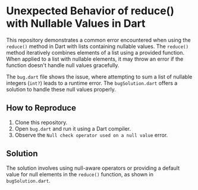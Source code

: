 # Unexpected Behavior of reduce() with Nullable Values in Dart

This repository demonstrates a common error encountered when using the `reduce()` method in Dart with lists containing nullable values. The `reduce()` method iteratively combines elements of a list using a provided function. When applied to a list with nullable elements, it may throw an error if the function doesn't handle null values gracefully.

The `bug.dart` file shows the issue, where attempting to sum a list of nullable integers (`int?`) leads to a runtime error.  The `bugSolution.dart` offers a solution to handle these null values properly.

## How to Reproduce

1. Clone this repository.
2. Open `bug.dart` and run it using a Dart compiler.
3. Observe the `Null check operator used on a null value` error.

## Solution

The solution involves using null-aware operators or providing a default value for null elements in the `reduce()` function, as shown in `bugSolution.dart`.